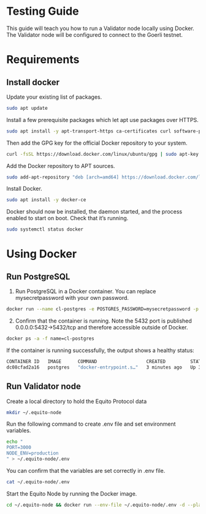 # Testing Guide

This guide will teach you how to run a Validator node locally using Docker. The Validator node will be configured to connect to the Goerli testnet.

# Requirements

## Install docker

Update your existing list of packages.

```sh
sudo apt update
```

Install a few prerequisite packages which let apt use packages over HTTPS.

```sh
sudo apt install -y apt-transport-https ca-certificates curl software-properties-common
```

Then add the GPG key for the official Docker repository to your system.

```sh
curl -fsSL https://download.docker.com/linux/ubuntu/gpg | sudo apt-key add -
```

Add the Docker repository to APT sources.

```sh
sudo add-apt-repository "deb [arch=amd64] https://download.docker.com/linux/ubuntu focal stable"
```

Install Docker.

```sh
sudo apt install -y docker-ce
```

Docker should now be installed, the daemon started, and the process enabled to start on boot. Check that it’s running.

```sh
sudo systemctl status docker
```

# Using Docker

## Run PostgreSQL

1. Run PostgreSQL in a Docker container. You can replace mysecretpassword with your own password.

```bash
docker run --name cl-postgres -e POSTGRES_PASSWORD=mysecretpassword -p 5432:5432 -d postgres
```

2. Confirm that the container is running. Note the 5432 port is published 0.0.0.0:5432->5432/tcp and therefore accessible outside of Docker.

```bash
docker ps -a -f name=cl-postgres
```

If the container is running successfully, the output shows a healthy status:

```bash
CONTAINER ID   IMAGE      COMMAND                  CREATED         STATUS         PORTS                    NAMES
dc08cfad2a16   postgres   "docker-entrypoint.s…"   3 minutes ago   Up 3 minutes   0.0.0.0:5432->5432/tcp   cl-postgres
```

## Run Validator node

Create a local directory to hold the Equito Protocol data

```sh
mkdir ~/.equito-node
```

Run the following command to create .env file and set environment variables.

```sh
echo "
PORT=3000
NODE_ENV=production
" > ~/.equito-node/.env
```

You can confirm that the variables are set correctly in .env file.

```sh
cat ~/.equito-node/.env
```

Start the Equito Node by running the Docker image.

```sh
cd ~/.equito-node && docker run --env-file ~/.equito-node/.env -d --platform linux/x86_64/v8 -it -p 7890:7890 robindev912/equito-validator-node
```
